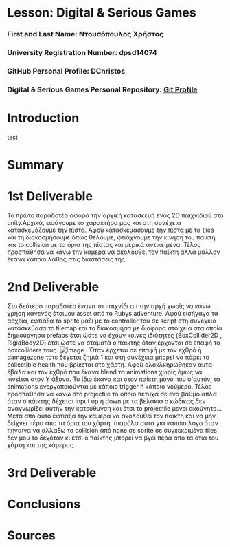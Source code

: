 # Lesson: Digital & Serious Games

### First and Last Name: Ντουσόπουλος Χρήστος
### University Registration Number: dpsd14074
### GitHub Personal Profile: DChristos
### Digital & Serious Games Personal Repository: [Git Profile](https://github.com/DChristos/Role-Playing-Game)

# Introduction

test

# Summary


# 1st Deliverable
Το πρώτο παραδοτέο αφορά την αρχική κατασκευή ενός 2D παιχνιδιού στο unity.Αρχικά, εισάγουμε το χαρακτήρα μας και στη συνέχεια κατασκευάζουμε την πίστα. Αφού κατασκευάσουμε την πίστα με τα tiles και τη διακοσμήσουμε όπως θέλουμε, φτιάχνουμε την κίνηση του παίκτη και το collision με τα όρια της πίστας και μερικά αντικείμενα.
Τέλος προσπάθησα να κάνω την κάμερα να ακολουθεί τον παίκτη αλλά μάλλον έκανα κάποιο λάθος στις διαστάσεις της.



# 2nd Deliverable
Στο δεύτερο παραδοτέο έκανα το παιχνίδι απ την αρχή χωρίς να κάνω χρήση κανενός έτοιμου asset από το Rubys adventure. Αφού εισήγαγα τα αρχεία, εφτιαξα το sprite μαζί με το controller του σε script στη συνέχεια κατασκεύασα το tilemap και το διακοσμησα με διαφορα στοιχεία στα οποία δημιούργησα prefabs έτσι ώστε να έχουν κοινές ιδιότητες (BoxCollider2D , RigidBody2D) έτσι ώστε να σταματά ο παικτης όταν έρχονται σε επαφή τα boxcolliders τους. ![image](https://user-images.githubusercontent.com/101404565/208126108-765722ce-9c26-49e2-b2c6-c1f53f4bc721.png) . Όταν έρχεται σε επαφή με τον εχθρό ή damagezone τοτε δέχεται ζημιά 1 και στη συνέχεια μπορεί να πάρει το collectible health που βρίκεται στο χάρτη. 
Αφού ολοκλκηρώθηκαν αυτα έβαλα και τον εχθρό που έκανα blend τα animations χωρίς όμως να κινείται στον Y άξονα. Το ίδιο έκανα και στον παίκτη μόνο που σ'αυτόν, τα animations ενεργοποιούνται με κάποιο trigger ή κάποιο νούμερο. Τέλος προσπάθησα να κάνω στο projectile το οποίο πέτυχα σε ένα βαθμό απλά όταν ο πάικτης δέχεται input up ή down με τα βελάκια ο κώδικας δεν αναγνωρίζει αυτήν την κατεύθυνση και έτσι το projectile μενει ακούνητο... Μετά από αυτό έφτιαξα την κάμερα να ακολουθεί τον παικτη και να μην δείχνει πέρα απο τα όρια του χάρτη. (παρόλα αυτα για κάποιο λόγο όταν πηγαινα να αλλαξω το collision από none σε sprite σε συγκεκριμένα tiles δεν μου το δεχόταν κι έτσι ο παίκτης μπορεί να βγεί περα απο τα ότια του χάρτη και της κάμερας. 

# 3rd Deliverable 


# Conclusions


# Sources
